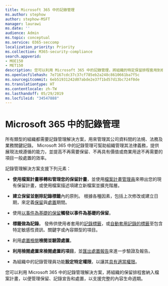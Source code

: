 ```yaml
---
title: Microsoft 365 中的記錄管理
ms.author: stephow
author: stephow-MSFT
manager: laurawi
ms.date: ''
audience: Admin
ms.topic: conceptual
ms.service: O365-seccomp
localization_priority: Priority
ms.collection: M365-security-compliance
search.appverid:
- MOE150
- MET150
description: 您可以利用 Microsoft 365 中的記錄管理，將組織的特定保留排程套用到檔案計畫，以便管理保留、記錄宣告和處置，以支援完整的內容生命週期。
ms.openlocfilehash: 7e7167cdc37c37cf785eb2a248c8610661ba7f5c
ms.sourcegitcommit: 6eb51931242d07abde2e37f1bd57d13bc724f0de
ms.translationtype: HT
ms.contentlocale: zh-TW
ms.lasthandoff: 05/29/2019
ms.locfileid: "34547888"
---
```

# <a name="records-management-in-microsoft-365"></a>Microsoft 365 中的記錄管理

所有類型的組織都需要記錄管理解決方案，用來管理其公司資料間的法規、法務及業務關鍵記錄。 Microsoft 365 中的記錄管理可幫助組織管理其法律義務，提供展現法規遵循的能力，並提高不再需要保留、不再具有價值或商業用途不再需要的項目一般處置的效率。

記錄管理解決方案支援下列元素：

-   **使用檔案計畫移轉和管理您的保留計畫**，並使用[檔案計畫管理員](file-plan-manager.md)來帶出您的現有保留計畫，或使用檔案描述項建立新檔案並擴充階層。

-   **建立保留並刪除記錄標籤**內的原則。 根據各種因素，包括上次修改或建立日期，來定義[保留](retention-policies.md#retaining-content-for-a-specific-period-of-time)與[處置](retention-policies.md#deleting-content-thats-older-than-a-specific-age)期間。

-   使用[以事件為基礎的保留](event-driven-retention.md)**觸發以事件為基礎的保留**。

-   **標籤做為記錄**。 發佈供使用者套用的[記錄標籤](labels.md#using-retention-labels-for-records-management)，或[自動套用記錄的標籤](labels.md#applying-a-retention-label-automatically-based-on-conditions)至包含特定敏感性資訊、關鍵字或內容類型的項目。

-   利用[處置檢閱](disposition-reviews.md)**檢閱並驗證處置**。

-   **利用檢閱處置來檢閱處置的項目**，並[匯出處置報告](disposition-reviews.md#export-the-disposition-items)來進一步驗證及報告。

-   為組織中的記錄管理員功能**設定特定權限**，以讓其[具有適當權限](permissions-in-the-security-and-compliance-center.md)。

您可以利用 Microsoft 365 中的記錄管理解決方案，將組織的保留排程套納入檔案計畫，以便管理保留、記錄宣告和處置，以支援完整的內容生命週期。 
